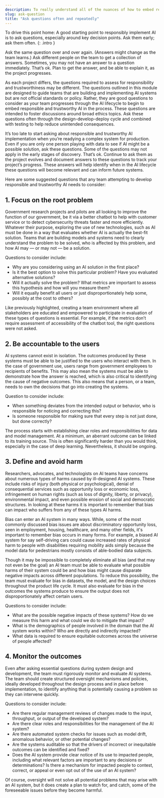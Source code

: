 ```yaml
---
description: To really understand all of the nuances of how to embed responsibility into AI systems, there is a lot of theory as to how it relates to ethics, bias and fairness, transparency and explainability, privacy and more. The challenge with all of these topics is that the space is learning by trial, thus there are no perfect answers or approaches yet. 
slug: ask-question
title: "Ask questions often and repeatedly"
---
```


To drive this point home: A good starting point to responsibly implement AI is to ask questions, especially around key decision points. Ask them early; ask them often. {: .intro }

Ask the same question over and over again. (Answers might change as the team learns.) Ask different people on the team to get a collection of answers. Sometimes, you may not have an answer to a question immediately. That’s ok. Plan to get the answer, and be able to explain it, as the project progresses. 

As each project differs, the questions required to assess for responsibility and trustworthiness may be different. The questions outlined in this module are designed to guide teams that are building and implementing AI systems but are not official standards or policy. Rather, they are good questions to consider as your team progresses through the AI lifecycle to begin to embed responsible and trustworthy AI in the process. These questions are intended to foster discussions around broad ethics topics. Ask these questions often through the design-develop-deploy cycle and combined with testing to help reduce unintended consequences.

It’s too late to start asking about responsible and trustworthy AI implementation when you’re readying a complex system for production. Even if you are only one person playing with data to see if AI might be a possible solution, ask these questions. Some of the questions may not apply in the early stages of discovery. That’s ok. Continue to ask them as the project evolves and document answers to these questions to track your project’s progress. These answers will help identify when in the AI lifecycle these questions will become relevant and can inform future systems.

Here are some suggested questions that any team attempting to develop responsible and trustworthy AI needs to consider:

## 1. Focus on the root problem
Government research projects and pilots are all looking to improve the function of our government, be it via a better chatbot to help with customer service or to detect cybersecurity threats faster and more efficiently. Whatever their purpose, exploring the use of new technologies, such as AI must be done in a way that evaluates whether AI is actually the best-fit solution. Teams that are building models and systems need to clearly understand the problem to be solved, who is affected by this problem, and how AI may — or may not — be a solution. 

Questions to consider include: 
- Why are you considering using an AI solution in the first place? 
- Is it the best option to solve this particular problem? Have you evaluated alternative solutions?
- Will it actually solve the problem? What metrics are important to assess this hypothesis and how will you measure them?
- Will it equally benefit all users or just disproportionately help some, possibly at the cost to others?

Like previously highlighted, creating a team environment where all stakeholders are educated and empowered to participate in evaluation of these types of questions is essential. For example, if the metrics don’t require assessment of accessibility of the chatbot tool, the right questions were not asked.

## 2. Be accountable to the users
AI systems cannot exist in isolation. The outcomes produced by these systems must be able to be justified to the users who interact with them. In the case of government use, users range from government employees to recipients of benefits. This may also mean the systems must be able to demonstrate how the answer is reached, which is also critical to identifying the cause of negative outcomes. This also means that a person, or a team, needs to own the decisions that go into creating the systems. 

Question to consider include:
- When something deviates from the intended output or behavior, who is responsible for noticing and correcting this? 
- Is someone responsible for making sure that every step is not just done, but done correctly?

The process starts with establishing clear roles and responsibilities for data and model management. At a minimum, an aberrant outcome can be linked to its training source. This is often significantly harder than you would think, especially in the case of deep learning. Nevertheless, it should be ongoing.

## 3. Define and avoid harm
Researchers, advocates, and technologists on AI teams have concerns about numerous types of harms caused by ill-designed AI systems. These include risks of injury (both physical or psychological), denial of consequential services such as opportunity loss or economic loss, infringement on human rights (such as loss of dignity, liberty, or privacy), environmental impact, and even possible erosion of social and democratic structures. In looking at these harms it is important to remember that bias can impact who suffers from any of these types AI harms. 

Bias can enter an AI system in many ways. While, some of the most commonly discussed bias issues are about discriminatory opportunity loss, seen in employment, housing, healthcare, and many other fields, it's important to remember bias occurs in many forms. For example, a biased AI system for say self-driving cars could cause increased rates of physical harm to people with disabilities requiring mobility aids simply because the model data for pedestrians mostly consists of able-bodied data subjects.

Though it may be impossible to completely eliminate all bias (and that may not even be the goal) an AI team must be able to evaluate what possible harms of their system could be and how bias might cause disparate negative impacts across different populations. To reduce this possibility, the team must evaluate for bias in datasets, the model, and the design choices throughout the product life cycle. It must also evaluate for bias in the outcomes the systems produce to ensure the output does not disproportionately affect certain users. 

Questions to consider include: 
- What are the possible negative impacts of these systems? How do we measure this harm and what could we do to mitigate that impact? 
- What is the demographics of people involved in the domain that the AI system works within?  Who are directly and indirectly impacted?
- What data is required to ensure equitable outcomes across the universe of people affected?

## 4. Monitor the outcomes
Even after asking essential questions during system design and development, the team must rigorously monitor and evaluate AI systems. The team should create structured oversight mechanisms and policies, ideally developed throughout the design process and in place before implementation, to identify anything that is potentially causing a problem so they can intervene quickly. 

Questions to consider include: 
- Are there regular management reviews of changes made to the input, throughput, or output of the developed system?
- Are there clear roles and responsibilities for the management of the AI system?
- Are there automated system checks for issues such as model drift, anomalous behavior, or other potential changes?
- Are the systems auditable so that the drivers of incorrect or inequitable outcomes can be identified and fixed?
- Does the AI system provide clear notice of its use to impacted people, including what relevant factors are important to any decisions or determinations? Is there a mechanism for impacted people to contest, correct, or appeal or even opt out of the use of an AI system?  

Of course, oversight will not solve all potential problems that may arise with an AI system, but it does create a plan to watch for, and catch, some of the foreseeable issues before they become harmful.
